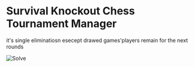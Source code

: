 # Survival Knockout Chess Tournament Manager
 it's single eliminatiosn esecept drawed games'players remain for the next rounds

![Solve](https://i.ibb.co/xgvN2n8/1.png)
